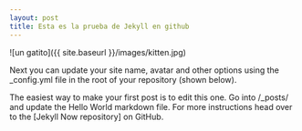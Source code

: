 ```yaml
---
layout: post
title: Esta es la prueba de Jekyll en github
---
```

![un gatito]({{ site.baseurl }}/images/kitten.jpg)

Next you can update your site name, avatar and other options using the _config.yml file in the root of your repository (shown below).

The easiest way to make your first post is to edit this one. Go into /_posts/ and update the Hello World markdown file. For more instructions head over to the [Jekyll Now repository] on GitHub.
